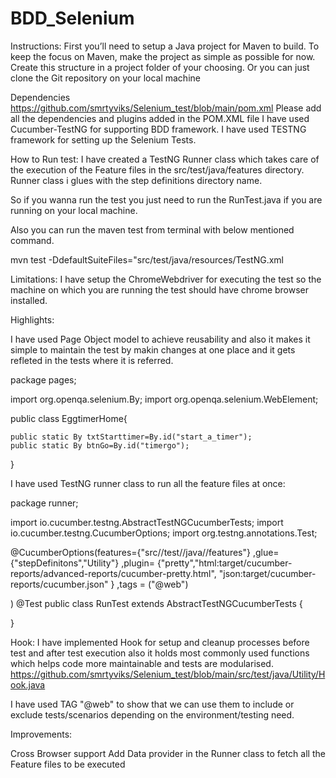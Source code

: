 # BDD_Selenium
Instructions:
First you’ll need to setup a Java project for Maven to build. To keep the focus on Maven, make the project as simple as possible for now. Create this structure in a project folder of your choosing. Or you can just clone the Git repository on your local machine

Dependencies
https://github.com/smrtyviks/Selenium_test/blob/main/pom.xml
 Please add all the dependencies and plugins added in the POM.XML file
 I have used Cucumber-TestNG for supporting BDD framework.
 I have used TESTNG framework for setting up the Selenium Tests.
  

How to Run test:
I have created a TestNG Runner class which takes care of the execution of the Feature files in the src/test/java/features directory. Runner class i glues with the step definitions directory name.

So if you wanna run the test you just need to run the RunTest.java if you are running on your local machine.

Also you can run the maven test from terminal with below mentioned command.

mvn  test -DdefaultSuiteFiles="src/test/java/resources/TestNG.xml


Limitations:
I have setup the ChromeWebdriver for executing the test so the machine on which you are running the test should have chrome browser installed.

Highlights:

I have used Page Object model to achieve reusability and also it makes it simple to maintain the test by makin changes at one place and it gets refleted in the tests where it is referred.

package pages;

import org.openqa.selenium.By;
import org.openqa.selenium.WebElement;

public class EggtimerHome{

    public static By txtStarttimer=By.id("start_a_timer");
    public static By btnGo=By.id("timergo");

}

I have used TestNG runner class to run all the feature files at once:

package runner;

import io.cucumber.testng.AbstractTestNGCucumberTests;
import io.cucumber.testng.CucumberOptions;
import org.testng.annotations.Test;

@CucumberOptions(features={"src//test//java//features"}
        ,glue={"stepDefinitons","Utility"}
        ,plugin= {"pretty","html:target/cucumber-reports/advanced-reports/cucumber-pretty.html", "json:target/cucumber-reports/cucumber.json" }
        ,tags = ("@web")

)
@Test
public class RunTest extends AbstractTestNGCucumberTests {

}

Hook:
I have implemented Hook for setup and cleanup processes before test and after test execution also it holds most commonly used functions which helps code more maintainable and tests are modularised.
https://github.com/smrtyviks/Selenium_test/blob/main/src/test/java/Utility/Hook.java

I have used TAG "@web" to show that we can use them to include or exclude tests/scenarios depending on the environment/testing need.


Improvements:

Cross Browser support
Add Data provider in the Runner class to fetch all the Feature files to be executed









